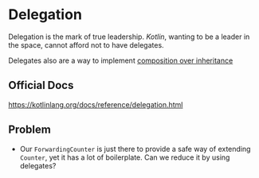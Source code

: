 # Delegation

Delegation is the mark of true leadership. _Kotlin_, wanting to be a leader in the space, cannot afford not to have delegates.

Delegates also are a way to implement [composition over inheritance](https://medium.com/@rufuszh90/effective-java-item-16-favour-composition-over-inheritance-ed82e482fd1a)

## Official Docs

https://kotlinlang.org/docs/reference/delegation.html

## Problem

- Our `ForwardingCounter` is just there to provide a safe way of extending `Counter`, yet it has a lot of boilerplate. Can we reduce it by using delegates?
